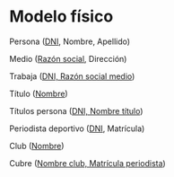 # Modelo físico

Persona (<u>DNI</u>, Nombre, Apellido)

Medio (<u>Razón social</u>, Dirección)

Trabaja (<u>DNI, Razón social medio</u>)

Título (<u>Nombre</u>)

Títulos persona (<u>DNI, Nombre título</u>)

Periodista deportivo (<u>DNI</u>, Matrícula)

Club (<u>Nombre</u>)

Cubre (<u>Nombre club, Matrícula periodista</u>)